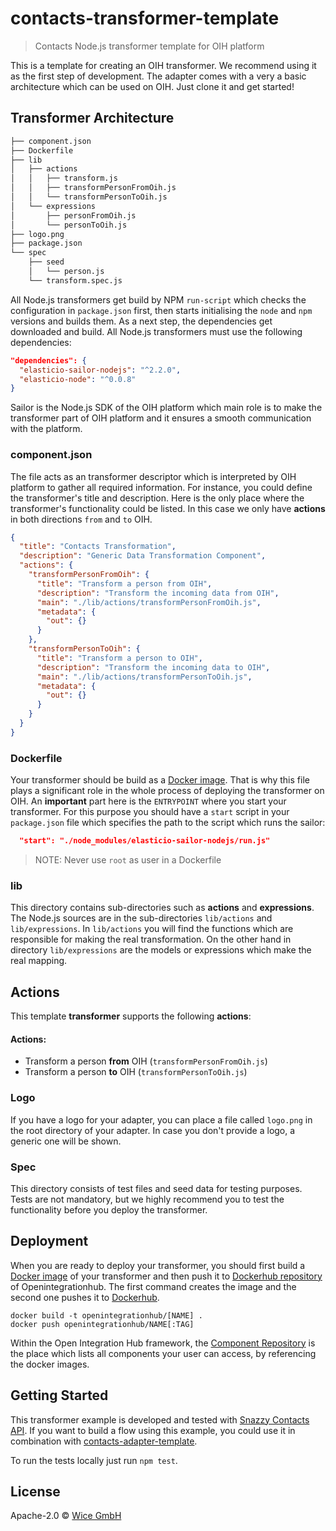 # contacts-transformer-template
> Contacts Node.js transformer template for OIH platform

This is a template for creating an OIH transformer. We recommend using it as the first step of development. The adapter comes with a very a basic architecture which can be used on OIH. Just clone it and get started!

## Transformer Architecture

``` bash
├── component.json
├── Dockerfile
├── lib
│   ├── actions
│   │   ├── transform.js
│   │   ├── transformPersonFromOih.js
│   │   └── transformPersonToOih.js
│   └── expressions
│       ├── personFromOih.js
│       └── personToOih.js
├── logo.png
├── package.json
└── spec
    ├── seed
    │   └── person.js
    └── transform.spec.js
```

All Node.js transformers get build by NPM `run-script` which checks the configuration in `package.json` first, then starts initialising the `node` and `npm` versions and builds them. As a next step, the dependencies get downloaded and build. All Node.js transformers must use the following dependencies:

```json
"dependencies": {
  "elasticio-sailor-nodejs": "^2.2.0",
  "elasticio-node": "^0.0.8"
}
```

Sailor is the Node.js SDK of the OIH platform which main role is to make the transformer part of OIH platform and it ensures a smooth communication with the platform.

### component.json

The file acts as an transformer descriptor which is interpreted by OIH platform to gather all required information. For instance, you could define the transformer's title and description. Here is the only place where the transformer's functionality could be listed. In this case we only have **actions** in both directions `from` and `to` OIH.

```json
{
  "title": "Contacts Transformation",
  "description": "Generic Data Transformation Component",
  "actions": {
    "transformPersonFromOih": {
      "title": "Transform a person from OIH",
      "description": "Transform the incoming data from OIH",
      "main": "./lib/actions/transformPersonFromOih.js",
      "metadata": {
        "out": {}
      }
    },
    "transformPersonToOih": {
      "title": "Transform a person to OIH",
      "description": "Transform the incoming data to OIH",
      "main": "./lib/actions/transformPersonToOih.js",
      "metadata": {
        "out": {}
      }
    }
  }
}
```

### Dockerfile

Your transformer should be build as a [Docker image](https://docs.docker.com/v17.09/engine/userguide/storagedriver/imagesandcontainers/). That is why this file plays a significant role in the whole process of deploying the transformer on OIH. An **important** part here is the `ENTRYPOINT` where you start your transformer. For this purpose you should have a `start` script in your `package.json` file which specifies the path to the script which runs the sailor:

```json
  "start": "./node_modules/elasticio-sailor-nodejs/run.js"
```

> NOTE: Never use `root` as user in a Dockerfile

### lib

This directory contains sub-directories such as **actions** and **expressions**.
The Node.js sources are in the sub-directories `lib/actions` and `lib/expressions`.
In `lib/actions` you will find the functions which are responsible for making the real transformation. On the other hand in directory `lib/expressions` are the models or expressions which make the real mapping.

## Actions
This template **transformer** supports the following **actions**:

#### Actions:
  - Transform a person **from** OIH (```transformPersonFromOih.js```)
  - Transform a person **to** OIH (```transformPersonToOih.js```)

### Logo

If you have a logo for your adapter, you can place a file called `logo.png` in the root directory of your adapter. In case you don't provide a logo, a generic one will be shown.

### Spec

This directory consists of test files and seed data for testing purposes. Tests are not mandatory, but we highly recommend you to test the functionality before you deploy the transformer.

## Deployment

When you are ready to deploy your transformer, you should first build a [Docker image](https://docs.docker.com/v17.09/engine/userguide/storagedriver/imagesandcontainers/) of your transformer and then push it to [Dockerhub repository](https://hub.docker.com/u/openintegrationhub) of Openintegrationhub.
The first command creates the image and the second one pushes it to [Dockerhub](https://hub.docker.com/u/openintegrationhub).

```Dockefile
docker build -t openintegrationhub/[NAME] .
docker push openintegrationhub/NAME[:TAG]
```
Within the Open Integration Hub framework, the [Component Repository](https://openintegrationhub.github.io/docs/Services/ComponentRepository.html) is the place which lists all components your user can access, by referencing the docker images.

## Getting Started

This transformer example is developed and tested with [Snazzy Contacts API](https://snazzycontacts.com). If you want to build a flow using this example, you could use it in combination with [contacts-adapter-template](https://github.com/openintegrationhub/contacts-adapter-template).


To run the tests locally just run `npm test`.

## License

Apache-2.0 © [Wice GmbH](https://wice.de/)

